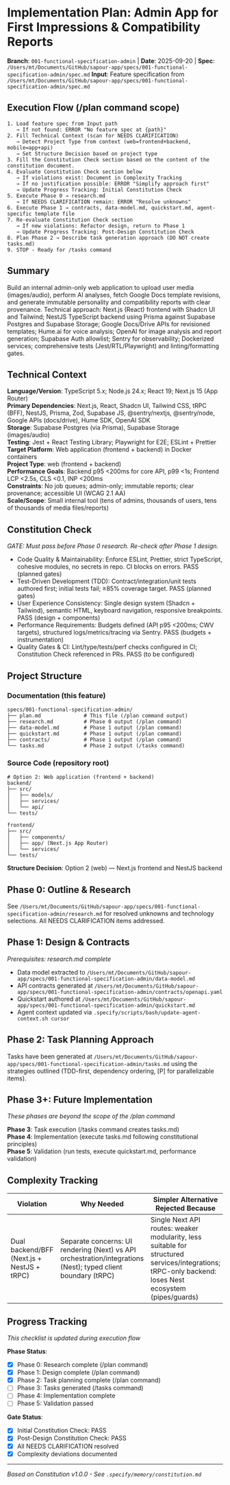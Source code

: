 # Implementation Plan: Admin App for First Impressions & Compatibility Reports

**Branch**: `001-functional-specification-admin` | **Date**: 2025-09-20 | **Spec**: `/Users/mt/Documents/GitHub/sapour-app/specs/001-functional-specification-admin/spec.md`
**Input**: Feature specification from `/Users/mt/Documents/GitHub/sapour-app/specs/001-functional-specification-admin/spec.md`

## Execution Flow (/plan command scope)

```
1. Load feature spec from Input path
   → If not found: ERROR "No feature spec at {path}"
2. Fill Technical Context (scan for NEEDS CLARIFICATION)
   → Detect Project Type from context (web=frontend+backend, mobile=app+api)
   → Set Structure Decision based on project type
3. Fill the Constitution Check section based on the content of the constitution document.
4. Evaluate Constitution Check section below
   → If violations exist: Document in Complexity Tracking
   → If no justification possible: ERROR "Simplify approach first"
   → Update Progress Tracking: Initial Constitution Check
5. Execute Phase 0 → research.md
   → If NEEDS CLARIFICATION remain: ERROR "Resolve unknowns"
6. Execute Phase 1 → contracts, data-model.md, quickstart.md, agent-specific template file
7. Re-evaluate Constitution Check section
   → If new violations: Refactor design, return to Phase 1
   → Update Progress Tracking: Post-Design Constitution Check
8. Plan Phase 2 → Describe task generation approach (DO NOT create tasks.md)
9. STOP - Ready for /tasks command
```

## Summary

Build an internal admin-only web application to upload user media (images/audio), perform AI analyses, fetch Google Docs template revisions, and generate immutable personality and compatibility reports with clear provenance. Technical approach: Next.js (React) frontend with Shadcn UI and Tailwind; NestJS TypeScript backend using Prisma against Supabase Postgres and Supabase Storage; Google Docs/Drive APIs for revisioned templates; Hume.ai for voice analysis; OpenAI for image analysis and report generation; Supabase Auth allowlist; Sentry for observability; Dockerized services; comprehensive tests (Jest/RTL/Playwright) and linting/formatting gates.

## Technical Context

**Language/Version**: TypeScript 5.x; Node.js 24.x; React 19; Next.js 15 (App Router)  
**Primary Dependencies**: Next.js, React, Shadcn UI, Tailwind CSS, tRPC (BFF), NestJS, Prisma, Zod, Supabase JS, @sentry/nextjs, @sentry/node, Google APIs (docs/drive), Hume SDK, OpenAI SDK  
**Storage**: Supabase Postgres (via Prisma), Supabase Storage (images/audio)  
**Testing**: Jest + React Testing Library; Playwright for E2E; ESLint + Prettier  
**Target Platform**: Web application (frontend + backend) in Docker containers  
**Project Type**: web (frontend + backend)  
**Performance Goals**: Backend p95 <200ms for core API, p99 <1s; Frontend LCP <2.5s, CLS <0.1, INP <200ms  
**Constraints**: No job queues; admin-only; immutable reports; clear provenance; accessible UI (WCAG 2.1 AA)  
**Scale/Scope**: Small internal tool (tens of admins, thousands of users, tens of thousands of media files/reports)

## Constitution Check

_GATE: Must pass before Phase 0 research. Re-check after Phase 1 design._

- Code Quality & Maintainability: Enforce ESLint, Prettier, strict TypeScript, cohesive modules, no secrets in repo. CI blocks on errors. PASS (planned gates)
- Test-Driven Development (TDD): Contract/integration/unit tests authored first; initial tests fail; ≥85% coverage target. PASS (planned gates)
- User Experience Consistency: Single design system (Shadcn + Tailwind), semantic HTML, keyboard navigation, responsive breakpoints. PASS (design + components)
- Performance Requirements: Budgets defined (API p95 <200ms; CWV targets), structured logs/metrics/tracing via Sentry. PASS (budgets + instrumentation)
- Quality Gates & CI: Lint/type/tests/perf checks configured in CI; Constitution Check referenced in PRs. PASS (to be configured)

## Project Structure

### Documentation (this feature)

```
specs/001-functional-specification-admin/
├── plan.md              # This file (/plan command output)
├── research.md          # Phase 0 output (/plan command)
├── data-model.md        # Phase 1 output (/plan command)
├── quickstart.md        # Phase 1 output (/plan command)
├── contracts/           # Phase 1 output (/plan command)
└── tasks.md             # Phase 2 output (/tasks command)
```

### Source Code (repository root)

```
# Option 2: Web application (frontend + backend)
backend/
├── src/
│   ├── models/
│   ├── services/
│   └── api/
└── tests/

frontend/
├── src/
│   ├── components/
│   ├── app/ (Next.js App Router)
│   └── services/
└── tests/
```

**Structure Decision**: Option 2 (web) — Next.js frontend and NestJS backend

## Phase 0: Outline & Research

See `/Users/mt/Documents/GitHub/sapour-app/specs/001-functional-specification-admin/research.md` for resolved unknowns and technology selections. All NEEDS CLARIFICATION items addressed.

## Phase 1: Design & Contracts

_Prerequisites: research.md complete_

- Data model extracted to `/Users/mt/Documents/GitHub/sapour-app/specs/001-functional-specification-admin/data-model.md`
- API contracts generated at `/Users/mt/Documents/GitHub/sapour-app/specs/001-functional-specification-admin/contracts/openapi.yaml`
- Quickstart authored at `/Users/mt/Documents/GitHub/sapour-app/specs/001-functional-specification-admin/quickstart.md`
- Agent context updated via `.specify/scripts/bash/update-agent-context.sh cursor`

## Phase 2: Task Planning Approach

Tasks have been generated at `/Users/mt/Documents/GitHub/sapour-app/specs/001-functional-specification-admin/tasks.md` using the strategies outlined (TDD-first, dependency ordering, [P] for parallelizable items).

## Phase 3+: Future Implementation

_These phases are beyond the scope of the /plan command_

**Phase 3**: Task execution (/tasks command creates tasks.md)  
**Phase 4**: Implementation (execute tasks.md following constitutional principles)  
**Phase 5**: Validation (run tests, execute quickstart.md, performance validation)

## Complexity Tracking

| Violation                                  | Why Needed                                                                                                    | Simpler Alternative Rejected Because                                                                                                                  |
| ------------------------------------------ | ------------------------------------------------------------------------------------------------------------- | ----------------------------------------------------------------------------------------------------------------------------------------------------- |
| Dual backend/BFF (Next.js + NestJS + tRPC) | Separate concerns: UI rendering (Next) vs API orchestration/integrations (Nest); typed client boundary (tRPC) | Single Next API routes: weaker modularity, less suitable for structured services/integrations; tRPC-only backend: loses Nest ecosystem (pipes/guards) |

## Progress Tracking

_This checklist is updated during execution flow_

**Phase Status**:

- [x] Phase 0: Research complete (/plan command)
- [x] Phase 1: Design complete (/plan command)
- [x] Phase 2: Task planning complete (/plan command)
- [ ] Phase 3: Tasks generated (/tasks command)
- [ ] Phase 4: Implementation complete
- [ ] Phase 5: Validation passed

**Gate Status**:

- [x] Initial Constitution Check: PASS
- [x] Post-Design Constitution Check: PASS
- [x] All NEEDS CLARIFICATION resolved
- [x] Complexity deviations documented

---

_Based on Constitution v1.0.0 - See `.specify/memory/constitution.md`_
